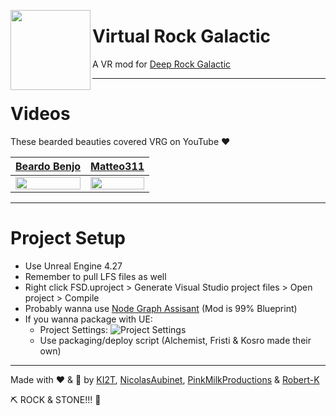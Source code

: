 <img src="https://github.com/NicolasAubinet/virtual-rock-galactic/raw/main/FSD.png" width="128" align="left"></img>
# Virtual Rock Galactic
A VR mod for [Deep Rock Galactic](https://store.steampowered.com/app/548430/Deep_Rock_Galactic/)

---

# Videos
These bearded beauties covered VRG on YouTube ❤

| <a href="https://youtu.be/jrcGVagjNpc" target="_blank">Beardo Benjo</a>  | <a href="https://youtu.be/MAfXr7pz5i0" target="_blank">Matteo311</a> |
| ------------- | ------------- |
| <a href="https://youtu.be/jrcGVagjNpc" target="_blank"><img src="https://kosro.de/share/beardo_thumb.jpg" width="100%"></img></a>  | <a href="https://youtu.be/MAfXr7pz5i0" target="_blank"><img src="https://kosro.de/share/matteo_thumb.jpg" width="100%"></img></a>  |

---

# Project Setup

- Use Unreal Engine 4.27
- Remember to pull LFS files as well
- Right click FSD.uproject > Generate Visual Studio project files > Open project > Compile
- Probably wanna use [Node Graph Assisant](https://www.unrealengine.com/marketplace/en-US/product/node-graph-assistant) (Mod is 99% Blueprint)
- If you wanna package with UE:
  - Project Settings:
![Project Settings](https://kosro.de/share/UE4Editor_o0RjB3iGx1.png)
  -  Use packaging/deploy script (Alchemist, Fristi & Kosro made their own)

---

Made with ❤ & 🍺 by [KI2T](https://github.com/ki2t), [NicolasAubinet](https://github.com/NicolasAubinet), [PinkMilkProductions](https://github.com/PinkMilkProductions) & [Robert-K](https://github.com/Robert-K)

⛏ ROCK & STONE!!! 🍻
